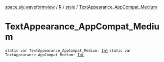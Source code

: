 [space.siy.waveformview](../../index.md) / [R](../index.md) / [style](index.md) / [TextAppearance_AppCompat_Medium](./-text-appearance_-app-compat_-medium.md)

# TextAppearance_AppCompat_Medium

`static var TextAppearance_AppCompat_Medium: `[`Int`](https://kotlinlang.org/api/latest/jvm/stdlib/kotlin/-int/index.html)
`static var TextAppearance_AppCompat_Medium: `[`Int`](https://kotlinlang.org/api/latest/jvm/stdlib/kotlin/-int/index.html)